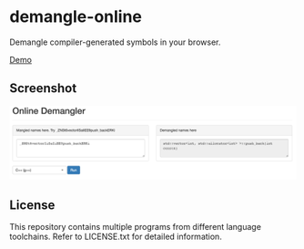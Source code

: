 # demangle-online

Demangle compiler-generated symbols in your browser.

[Demo](http://ec2-13-112-110-142.ap-northeast-1.compute.amazonaws.com/)

## Screenshot

![screenshot](https://github.com/blukat29/demangle-online/raw/master/screenshot.png)

## License

This repository contains multiple programs from different language toolchains.
Refer to LICENSE.txt for detailed information.

